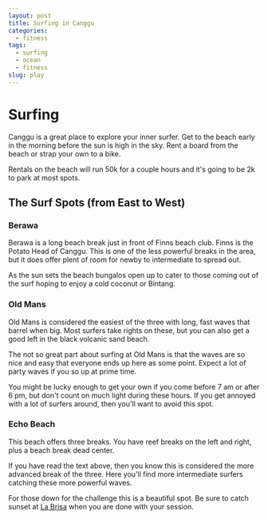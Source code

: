 ```yaml
---
layout: post
title: Surfing in Canggu
categories:
  - fitness
tags:
  - surfing
  - ocean
  - fitness
slug: play
---
```

# Surfing

Canggu is a great place to explore your inner surfer. Get to the beach early in the morning before the sun is high in the sky. Rent a board from the beach or strap your own to a bike.

Rentals on the beach will run 50k for a couple hours and it's going to be 2k to park at most spots.

## The Surf Spots (from East to West)

### Berawa

Berawa is a long beach break just in front of Finns beach club. Finns is the Potato Head of Canggu. This is one of the less powerful breaks in the area, but it does offer plent of room for newby to intermediate to spread out.

As the sun sets the beach bungalos open up to cater to those coming out of the surf hoping to enjoy a cold coconut or Bintang.

### Old Mans

Old Mans is considered the easiest of the three with long, fast waves that barrel when big. Most surfers take rights on these, but you can also get a good left in the black volcanic sand beach.

The not so great part about surfing at Old Mans is that the waves are so nice and easy that everyone ends up here as some point. Expect a lot of party waves if you so up at prime time.

You might be lucky enough to get your own if you come before 7 am or after 6 pm, but don't count on much light during these hours. If you get annoyed with a lot of surfers around, then you'll want to avoid this spot.

### Echo Beach

This beach offers three breaks. You have reef breaks on the left and right, plus a beach break dead center.

If you have read the text above, then you know this is considered the more advanced break of the three. Here you'll find more intermediate surfers catching these more powerful waves.

For those down for the challenge this is a beautiful spot. Be sure to catch sunset at [La Brisa](http://labrisabali.com/) when you are done with your session.